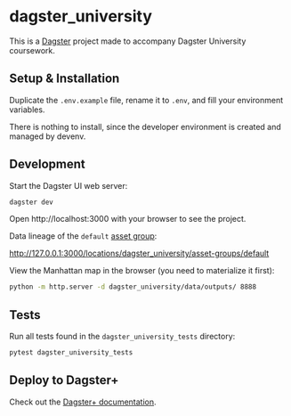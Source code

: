 # dagster_university

This is a [Dagster](https://dagster.io/) project made to accompany Dagster University coursework.

## Setup & Installation

Duplicate the `.env.example` file, rename it to `.env`, and fill your environment variables.

There is nothing to install, since the developer environment is created and managed by devenv.

## Development

Start the Dagster UI web server:

```bash
dagster dev
```

Open http://localhost:3000 with your browser to see the project.

Data lineage of the `default` [asset group](https://docs.dagster.io/concepts/assets/software-defined-assets#grouping-assets):

http://127.0.0.1:3000/locations/dagster_university/asset-groups/default

View the Manhattan map in the browser (you need to materialize it first):

```sh
python -m http.server -d dagster_university/data/outputs/ 8888
```

## Tests

Run all tests found in the `dagster_university_tests` directory:

```sh
pytest dagster_university_tests
```

## Deploy to Dagster+

Check out the [Dagster+ documentation](https://docs.dagster.io/dagster-plus).
